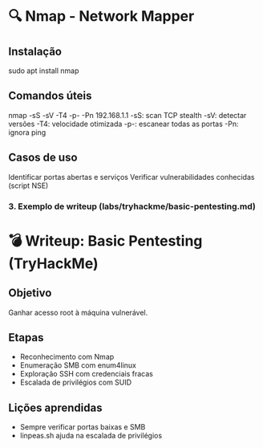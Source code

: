 # 🔍 Nmap - Network Mapper

## Instalação
sudo apt install nmap

## Comandos úteis
nmap -sS -sV -T4 -p- -Pn 192.168.1.1
-sS: scan TCP stealth
-sV: detectar versões
-T4: velocidade otimizada
-p-: escanear todas as portas
-Pn: ignora ping
## Casos de uso
Identificar portas abertas e serviços
Verificar vulnerabilidades conhecidas (script NSE)

### 3. **Exemplo de writeup (labs/tryhackme/basic-pentesting.md)**

# 💣 Writeup: Basic Pentesting (TryHackMe)

## Objetivo

Ganhar acesso root à máquina vulnerável.

## Etapas

- Reconhecimento com Nmap
- Enumeração SMB com enum4linux
- Exploração SSH com credenciais fracas
- Escalada de privilégios com SUID

## Lições aprendidas

- Sempre verificar portas baixas e SMB
- linpeas.sh ajuda na escalada de privilégios
